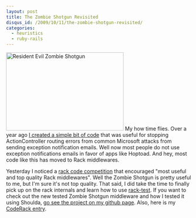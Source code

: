 ```yaml
--- 
layout: post
title: The Zombie Shotgun Revisited 
disqus_id: /2009/10/11/the-zombie-shotgun-revisited/
categories: 
  - heuristics
  - ruby-rails
---
```


<p>
  <span class="photofancy floatr ml20"><img src="/assets/zombie_shotgun.jpg" alt="Resident Evil Zombie Shotgun" width="320" height="213" /></span> My how time flies. Over a year ago <a href="/2008/07/06/stop-exception-notifications-with-the-zombieshotgun/">I created a simple bit of code</a> that was useful for stopping ActionController routing errors from common Microsoft attacks from sending exception notification emails. Well now most people do not use exception notifications emails in favor of apps like Hoptoad. And hey, most code like this has moved to Rack middlewares.
</p>

<p>
  Yesterday I noticed a <a href="http://coderack.org">rack code competition</a> that encouraged "most useful and top quality Rack middlewares". Well the Zombie Shotgun is pretty useful to me, but I'm sure it's not top quality. That said, I did take the time to finally pick up on the rack internals and learn how to use <a href="http://github.com/brynary/rack-test">rack-test</a>. If you want to check out the new tested Zombie Shotgun middleware and how I tested it using Shoulda, <a href="http://github.com/metaskills/rack-zombieshotgun">go see the project on my github page</a>. Also, here is my <a href="http://coderack.org/users/MetaSkills/entries/15-zombie-shotgun">CodeRack entry</a>.
</p>

